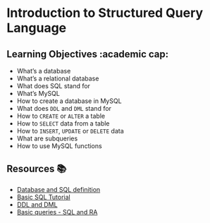 # Introduction to Structured Query Language

## Learning Objectives :academic cap:

- What’s a database
- What’s a relational database
- What does SQL stand for
- What’s MySQL
- How to create a database in MySQL
- What does `DDL` and `DML` stand for
- How to `CREATE` or `ALTER` a table
- How to `SELECT` data from a table
- How to `INSERT`, `UPDATE` or `DELETE` data
- What are subqueries
- How to use MySQL functions

## Resources :books:
- [Database and SQL definition](https://www.youtube.com/watch?v=FR4QIeZaPeM)
- [Basic SQL Tutorial](https://www.digitalocean.com/community/tutorials/how-to-install-mysql-on-ubuntu-20-04)
- [DDL and DML](https://web.csulb.edu/colleges/coe/cecs/dbdesign/dbdesign.php?page=sql/ddldml.php)
- [Basic queries - SQL and RA](https://web.csulb.edu/colleges/coe/cecs/dbdesign/dbdesign.php?page=sql/queries.php)
